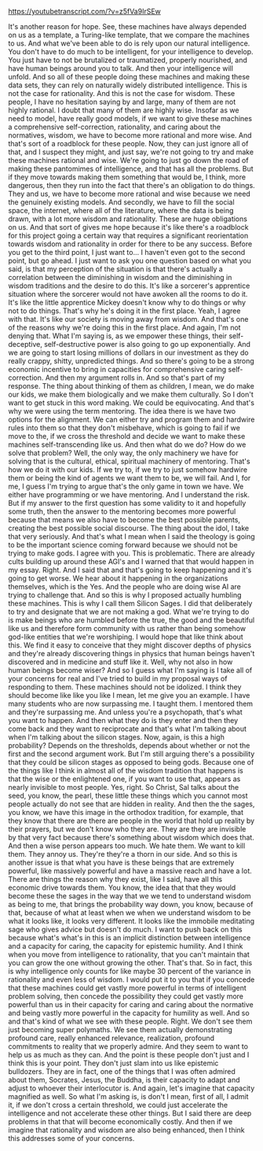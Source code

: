 https://youtubetranscript.com/?v=z5fVa9IrSEw

 It's another reason for hope. See, these machines have always depended on us as a template, a Turing-like template, that we compare the machines to us. And what we've been able to do is rely upon our natural intelligence. You don't have to do much to be intelligent, for your intelligence to develop. You just have to not be brutalized or traumatized, properly nourished, and have human beings around you to talk. And then your intelligence will unfold. And so all of these people doing these machines and making these data sets, they can rely on naturally widely distributed intelligence. This is not the case for rationality. And this is not the case for wisdom. These people, I have no hesitation saying by and large, many of them are not highly rational. I doubt that many of them are highly wise. Insofar as we need to model, have really good models, if we want to give these machines a comprehensive self-correction, rationality, and caring about the normatives, wisdom, we have to become more rational and more wise. And that's sort of a roadblock for these people. Now, they can just ignore all of that, and I suspect they might, and just say, we're not going to try and make these machines rational and wise. We're going to just go down the road of making these pantomimes of intelligence, and that has all the problems. But if they move towards making them something that would be, I think, more dangerous, then they run into the fact that there's an obligation to do things. They and us, we have to become more rational and wise because we need the genuinely existing models. And secondly, we have to fill the social space, the internet, where all of the literature, where the data is being drawn, with a lot more wisdom and rationality. These are huge obligations on us. And that sort of gives me hope because it's like there's a roadblock for this project going a certain way that requires a significant reorientation towards wisdom and rationality in order for there to be any success. Before you get to the third point, I just want to... I haven't even got to the second point, but go ahead. I just want to ask you one question based on what you said, is that my perception of the situation is that there's actually a correlation between the diminishing in wisdom and the diminishing in wisdom traditions and the desire to do this. It's like a sorcerer's apprentice situation where the sorcerer would not have awoken all the rooms to do it. It's like the little apprentice Mickey doesn't know why to do things or why not to do things. That's why he's doing it in the first place. Yeah, I agree with that. It's like our society is moving away from wisdom. And that's one of the reasons why we're doing this in the first place. And again, I'm not denying that. What I'm saying is, as we empower these things, their self-deceptive, self-destructive power is also going to go up exponentially. And we are going to start losing millions of dollars in our investment as they do really crappy, shitty, unpredicted things. And so there's going to be a strong economic incentive to bring in capacities for comprehensive caring self-correction. And then my argument rolls in. And so that's part of my response. The thing about thinking of them as children, I mean, we do make our kids, we make them biologically and we make them culturally. So I don't want to get stuck in this word making. We could be equivocating. And that's why we were using the term mentoring. The idea there is we have two options for the alignment. We can either try and program them and hardwire rules into them so that they don't misbehave, which is going to fail if we move to the, if we cross the threshold and decide we want to make these machines self-transcending like us. And then what do we do? How do we solve that problem? Well, the only way, the only machinery we have for solving that is the cultural, ethical, spiritual machinery of mentoring. That's how we do it with our kids. If we try to, if we try to just somehow hardwire them or being the kind of agents we want them to be, we will fail. And I, for me, I guess I'm trying to argue that's the only game in town we have. We either have programming or we have mentoring. And I understand the risk. But if my answer to the first question has some validity to it and hopefully some truth, then the answer to the mentoring becomes more powerful because that means we also have to become the best possible parents, creating the best possible social discourse. The thing about the idol, I take that very seriously. And that's what I mean when I said the theology is going to be the important science coming forward because we should not be trying to make gods. I agree with you. This is problematic. There are already cults building up around these AGI's and I warned that that would happen in my essay. Right. And I said that and that's going to keep happening and it's going to get worse. We hear about it happening in the organizations themselves, which is the Yes. And the people who are doing wise AI are trying to challenge that. And so this is why I proposed actually humbling these machines. This is why I call them Silicon Sages. I did that deliberately to try and designate that we are not making a god. What we're trying to do is make beings who are humbled before the true, the good and the beautiful like us and therefore form community with us rather than being somehow god-like entities that we're worshiping. I would hope that like think about this. We find it easy to conceive that they might discover depths of physics and they're already discovering things in physics that human beings haven't discovered and in medicine and stuff like it. Well, why not also in how human beings become wiser? And so I guess what I'm saying is I take all of your concerns for real and I've tried to build in my proposal ways of responding to them. These machines should not be idolized. I think they should become like like you like I mean, let me give you an example. I have many students who are now surpassing me. I taught them. I mentored them and they're surpassing me. And unless you're a psychopath, that's what you want to happen. And then what they do is they enter and then they come back and they want to reciprocate and that's what I'm talking about when I'm talking about the silicon stages. Now, again, is this a high probability? Depends on the thresholds, depends about whether or not the first and the second argument work. But I'm still arguing there's a possibility that they could be silicon stages as opposed to being gods. Because one of the things like I think in almost all of the wisdom tradition that happens is that the wise or the enlightened one, if you want to use that, appears as nearly invisible to most people. Yes, right. So Christ, Sal talks about the seed, you know, the pearl, these little these things which you cannot most people actually do not see that are hidden in reality. And then the the sages, you know, we have this image in the orthodox tradition, for example, that they know that there are there are people in the world that hold up reality by their prayers, but we don't know who they are. They are they are invisible by that very fact because there's something about wisdom which does that. And then a wise person appears too much. We hate them. We want to kill them. They annoy us. They're they're a thorn in our side. And so this is another issue is that what you have is these beings that are extremely powerful, like massively powerful and have a massive reach and have a lot. There are things the reason why they exist, like I said, have all this economic drive towards them. You know, the idea that that they would become these the sages in the way that we we tend to understand wisdom as being to me, that brings the probability way down, you know, because of that, because of what at least when we when we understand wisdom to be what it looks like, it looks very different. It looks like the immobile meditating sage who gives advice but doesn't do much. I want to push back on this because what's what's in this is an implicit distinction between intelligence and a capacity for caring, the capacity for epistemic humility. And I think when you move from intelligence to rationality, that you can't maintain that you can grow the one without growing the other. That's that. So in fact, this is why intelligence only counts for like maybe 30 percent of the variance in rationality and even less of wisdom. I would put it to you that if you concede that these machines could get vastly more powerful in terms of intelligent problem solving, then concede the possibility they could get vastly more powerful than us in their capacity for caring and caring about the normative and being vastly more powerful in the capacity for humility as well. And so and that's kind of what we see with these people. Right. We don't see them just becoming super polymaths. We see them actually demonstrating profound care, really enhanced relevance, realization, profound commitments to reality that we properly admire. And they seem to want to help us as much as they can. And the point is these people don't just and I think this is your point. They don't just slam into us like epistemic bulldozers. They are in fact, one of the things that I was often admired about them, Socrates, Jesus, the Buddha, is their capacity to adapt and adjust to whoever their interlocutor is. And again, let's imagine that capacity magnified as well. So what I'm asking is, is don't I mean, first of all, I admit it, if we don't cross a certain threshold, we could just accelerate the intelligence and not accelerate these other things. But I said there are deep problems in that that will become economically costly. And then if we imagine that rationality and wisdom are also being enhanced, then I think this addresses some of your concerns.
